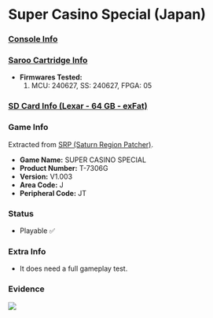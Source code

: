# Super Casino Special (Japan)

### [Console Info](../../../../../Info/Consoles/VA13/README.md)

### [Saroo Cartridge Info](../../../../../Info/Cartridges/GuangzhouSanStarOnlineShop/1.6/README.md)

- <b>Firmwares Tested:</b>
  1. MCU: 240627, SS: 240627, FPGA: 05

### [SD Card Info (Lexar - 64 GB - exFat)](../../../../../Info/SdCards/Lexar/64GB/exfat/README.md)

### Game Info

Extracted from [SRP (Saturn Region Patcher)](https://segaxtreme.net/resources/saturn-region-patcher.81/download).

- <b>Game Name:</b> SUPER CASINO SPECIAL
- <b>Product Number:</b> T-7306G
- <b>Version:</b> V1.003
- <b>Area Code:</b> J
- <b>Peripheral Code:</b> JT

### Status

- Playable :white_check_mark:

### Extra Info

- It does need a full gameplay test.

### Evidence

[![](https://img.youtube.com/vi/y7-gvqwt8-M/0.jpg)](https://www.youtube.com/watch?v=y7-gvqwt8-M)
